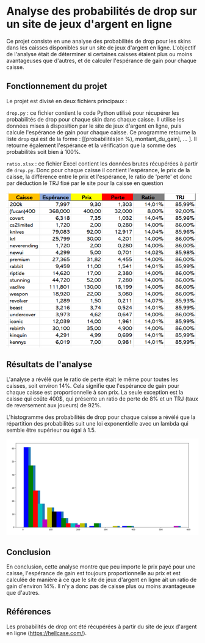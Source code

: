 #  Analyse des probabilités de drop sur un site de jeux d'argent en ligne
Ce projet consiste en une analyse des probabilités de drop pour les skins dans les caisses disponibles sur un site de jeux d'argent en ligne. L'objectif de l'analyse était de déterminer si certaines caisses étaient plus ou moins avantageuses que d'autres, et de calculer l'espérance de gain pour chaque caisse.

## Fonctionnement du projet
Le projet est divisé en deux fichiers principaux :

`drop.py` : ce fichier contient le code Python utilisé pour récupérer les probabilités de drop pour chaque skin dans chaque caisse. Il utilise les données mises à disposition par le site de jeux d'argent en ligne, puis calcule l'espérance de gain pour chaque caisse.
Ce programme retourne la liste `drop` qui est de la forme : [[probabilités(en %), montant_du_gain], ... ].
Il retourne également l'espérance et la vérification que la somme des probabilités soit bien à 100%.

`ratio.xlsx` : ce fichier Excel contient les données brutes récupérées à partir de `drop.py`. Donc pour chaque caisse il contient l'espérance, le prix de la caisse, la différence entre le prix et l'espérance, le ratio de 'perte' et donc par déduction le TRJ fixé par le site pour la caisse en question

![alt text][excel]

## Résultats de l'analyse
L'analyse a révélé que le ratio de perte était le même pour toutes les caisses, soit environ 14%. Cela signifie que l'espérance de gain pour chaque caisse est proportionnelle à son prix. La seule exception est la caisse qui coûte 400$, qui présente un ratio de perte de 8% et un TRJ (taux de reversement aux joueurs) de 92%.

L'histogramme des probabilités de drop pour chaque caisse a révélé que la répartition des probabilités suit une loi exponentielle avec un lambda qui semble être supérieur ou égal à 1.5.

![alt text][histKRL]

## Conclusion
En conclusion, cette analyse montre que peu importe le prix payé pour une caisse, l'espérance de gain est toujours proportionnelle au prix et est calculée de manière à ce que le site de jeux d'argent en ligne ait un ratio de gain d'environ 14%. Il n'y a donc pas de caisse plus ou moins avantageuse que d'autres.

## Références
Les probabilités de drop ont été récupérées à partir du site de jeux d'argent en ligne (https://hellcase.com/).


[excel]: https://github.com/Axellrn13/projet-esperance/blob/main/excel.png "Aperçu de l'excel"
[histKRL]: https://github.com/Axellrn13/projet-esperance/blob/main/histKRL.png "Histogramme de la caisse KRL"
